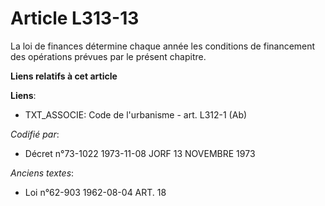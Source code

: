 # Article L313-13

La loi de finances détermine chaque année les conditions de financement des opérations prévues par le présent chapitre.

**Liens relatifs à cet article**

**Liens**:

  - TXT_ASSOCIE: Code de l'urbanisme - art. L312-1 (Ab)

_Codifié par_:

  - Décret n°73-1022 1973-11-08 JORF 13 NOVEMBRE 1973

_Anciens textes_:

  - Loi n°62-903 1962-08-04 ART. 18
